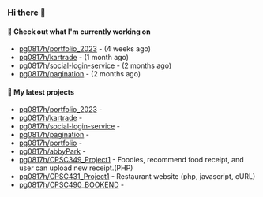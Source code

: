 ### Hi there 👋

#### 👷 Check out what I'm currently working on

- [pg0817h/portfolio_2023](https://github.com/pg0817h/portfolio_2023) -  (4 weeks ago)
- [pg0817h/kartrade](https://github.com/pg0817h/kartrade) -  (1 month ago)
- [pg0817h/social-login-service](https://github.com/pg0817h/social-login-service) -  (2 months ago)
- [pg0817h/pagination](https://github.com/pg0817h/pagination) -  (2 months ago)
#### 🌱 My latest projects

- [pg0817h/portfolio_2023](https://github.com/pg0817h/portfolio_2023) - 
- [pg0817h/kartrade](https://github.com/pg0817h/kartrade) - 
- [pg0817h/social-login-service](https://github.com/pg0817h/social-login-service) - 
- [pg0817h/pagination](https://github.com/pg0817h/pagination) - 
- [pg0817h/portfolio](https://github.com/pg0817h/portfolio) - 
- [pg0817h/abbyPark](https://github.com/pg0817h/abbyPark) - 
- [pg0817h/CPSC349_Project1](https://github.com/pg0817h/CPSC349_Project1) - Foodies, recommend food receipt, and user can upload new receipt.(PHP) 
- [pg0817h/CPSC431_Project1](https://github.com/pg0817h/CPSC431_Project1) - Restaurant website (php, javascript, cURL)
- [pg0817h/CPSC490_BOOKEND](https://github.com/pg0817h/CPSC490_BOOKEND) - 